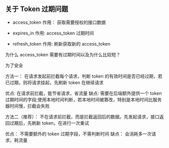 ## 关于 Token 过期问题

- access_token
  作用： 获取需要授权的接口数据

- expires_in
  作用: access_token 过期时间

- refresh_token
  作用: 刷新获取新的 access_token

为什么 access_token 需要有过期时间以及为什么比较短？

为了安全

方法一： 在请求发起前拦截每个请求，判断 token 的有效时间是否已经过期，若已过期，则将请求挂起，先刷新 token 在继续请求

优点: 在请求前拦截，能节省请求，省流量
缺点: 需要在后端额外提供一个 token 过期时间的字段;使用本地时间判断，若本地时间被篡改，特别是本地时间比服务器时间慢，拦截会失败

方法二（推荐）： 不在请求前拦截，而是拦截返回后的数据。先发起请求，接口返回过期后，先刷新 token，在进行一次重试

优点： 不需要额外的 token 过期字段，不需判断时间
缺点： 会消耗多一次请求，耗流量
